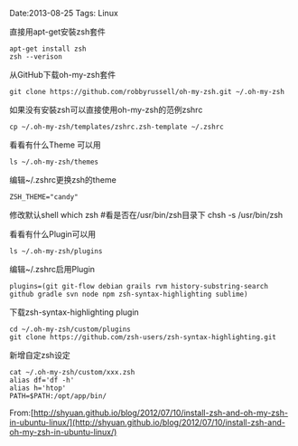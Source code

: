Date:2013-08-25
Tags: Linux

直接用apt-get安裝zsh套件
	
	apt-get install zsh
	zsh --verison

从GitHub下载oh-my-zsh套件

	git clone https://github.com/robbyrussell/oh-my-zsh.git ~/.oh-my-zsh

如果没有安裝zsh可以直接使用oh-my-zsh的范例zshrc

	cp ~/.oh-my-zsh/templates/zshrc.zsh-template ~/.zshrc

看看有什么Theme 可以用

	ls ~/.oh-my-zsh/themes

编辑~/.zshrc更换zsh的theme

	ZSH_THEME="candy"

修改默认shell
	which zsh #看是否在/usr/bin/zsh目录下
	chsh -s /usr/bin/zsh  

看看有什么Plugin可以用

	ls ~/.oh-my-zsh/plugins

编辑~/.zshrc启用Plugin

	plugins=(git git-flow debian grails rvm history-substring-search github gradle svn node npm zsh-syntax-highlighting sublime)

下载zsh-syntax-highlighting plugin


	cd ~/.oh-my-zsh/custom/plugins
	git clone https://github.com/zsh-users/zsh-syntax-highlighting.git

新增自定zsh设定

	cat ~/.oh-my-zsh/custom/xxx.zsh
	alias df='df -h'
	alias h='htop'
	PATH=$PATH:/opt/app/bin/

From:[http://shyuan.github.io/blog/2012/07/10/install-zsh-and-oh-my-zsh-in-ubuntu-linux/](http://shyuan.github.io/blog/2012/07/10/install-zsh-and-oh-my-zsh-in-ubuntu-linux/)
